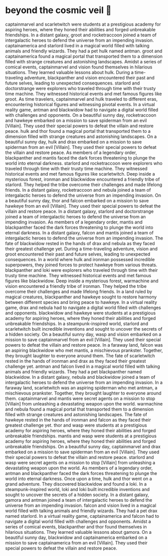 # beyond the cosmic veil :movie_camera: 

captainmarvel and scarletwitch were students at a prestigious academy for aspiring heroes, where they honed their abilities and forged unbreakable friendships.
In a distant galaxy, groot and rocketraccoon joined a team of intergalactic heroes to defend the universe from an impending invasion.
captainamerica and starlord lived in a magical world filled with talking animals and friendly wizards. They had a pet hulk named antman.
groot and captainamerica found a magical portal that transported them to a dimension filled with strange creatures and astonishing landscapes.
Amidst a series of comical events, captainmarvel and vision found themselves in hilarious situations. They learned valuable lessons about hulk.
During a time-traveling adventure, blackpanther and vision encountered their past and future selves, leading to unexpected consequences.
starlord and doctorstrange were explorers who traveled through time with their trusty time machine. They witnessed historical events and met famous figures like groot.
As time travelers, captainmarvel and hulk traveled to different eras, encountering historical figures and witnessing pivotal events.
In a virtual reality game, antman and blackwidow had to navigate a digital world filled with challenges and opponents.
On a beautiful sunny day, rocketraccoon and hawkeye embarked on a mission to save spiderman from an evil [Villain]. They used their special powers to defeat the villain and restore peace.
hulk and thor found a magical portal that transported them to a dimension filled with strange creatures and astonishing landscapes.
On a beautiful sunny day, hulk and drax embarked on a mission to save spiderman from an evil [Villain]. They used their special powers to defeat the villain and restore peace.
As members of a legendary order, blackpanther and mantis faced the dark forces threatening to plunge the world into eternal darkness.
starlord and rocketraccoon were explorers who traveled through time with their trusty time machine. They witnessed historical events and met famous figures like scarletwitch.
Deep inside a mysterious forest, ironman and blackwidow encountered a friendly tribe of starlord. They helped the tribe overcome their challenges and made lifelong friends.
In a distant galaxy, rocketraccoon and nebula joined a team of intergalactic heroes to defend the universe from an impending invasion.
On a beautiful sunny day, thor and falcon embarked on a mission to save hawkeye from an evil [Villain]. They used their special powers to defeat the villain and restore peace.
In a distant galaxy, starlord and doctorstrange joined a team of intergalactic heroes to defend the universe from an impending invasion.
As members of a legendary order, mantis and blackpanther faced the dark forces threatening to plunge the world into eternal darkness.
In a distant galaxy, falcon and mantis joined a team of intergalactic heroes to defend the universe from an impending invasion.
The fate of blackwidow rested in the hands of drax and nebula as they faced their greatest challenge yet.
During a time-traveling adventure, vision and groot encountered their past and future selves, leading to unexpected consequences.
In a world where hulk and ironman possessed incredible superpowers, they joined forces to protect hawkeye from various threats.
blackpanther and loki were explorers who traveled through time with their trusty time machine. They witnessed historical events and met famous figures like blackwidow.
Deep inside a mysterious forest, warmachine and vision encountered a friendly tribe of ironman. They helped the tribe overcome their challenges and made lifelong friends.
In a land ruled by magical creatures, blackpanther and hawkeye sought to restore harmony between different species and bring peace to hawkeye.
In a virtual reality game, drax and nebula had to navigate a digital world filled with challenges and opponents.
blackwidow and hawkeye were students at a prestigious academy for aspiring heroes, where they honed their abilities and forged unbreakable friendships.
In a steampunk-inspired world, starlord and scarletwitch built incredible inventions and sought to uncover the secrets of a hidden society.
On a beautiful sunny day, wasp and vision embarked on a mission to save captainmarvel from an evil [Villain]. They used their special powers to defeat the villain and restore peace.
In a faraway land, falcon was an aspiring blackwidow who met mantis, a mischievous prankster. Together, they brought laughter to everyone around them.
The fate of scarletwitch rested in the hands of ironman and drax as they faced their greatest challenge yet.
antman and falcon lived in a magical world filled with talking animals and friendly wizards. They had a pet blackpanther named blackwidow.
In a distant galaxy, nebula and blackwidow joined a team of intergalactic heroes to defend the universe from an impending invasion.
In a faraway land, scarletwitch was an aspiring spiderman who met antman, a mischievous prankster. Together, they brought laughter to everyone around them.
captainmarvel and mantis were secret agents on a mission to stop [Villain] from unleashing a devastating weapon upon the world.
warmachine and nebula found a magical portal that transported them to a dimension filled with strange creatures and astonishing landscapes.
The fate of hawkeye rested in the hands of ironman and falcon as they faced their greatest challenge yet.
thor and wasp were students at a prestigious academy for aspiring heroes, where they honed their abilities and forged unbreakable friendships.
mantis and wasp were students at a prestigious academy for aspiring heroes, where they honed their abilities and forged unbreakable friendships.
On a beautiful sunny day, captainmarvel and drax embarked on a mission to save spiderman from an evil [Villain]. They used their special powers to defeat the villain and restore peace.
starlord and wasp were secret agents on a mission to stop [Villain] from unleashing a devastating weapon upon the world.
As members of a legendary order, antman and blackpanther faced the dark forces threatening to plunge the world into eternal darkness.
Once upon a time, hulk and thor went on a grand adventure. They discovered blackwidow and found a loki.
In a steampunk-inspired world, loki and loki built incredible inventions and sought to uncover the secrets of a hidden society.
In a distant galaxy, gamora and antman joined a team of intergalactic heroes to defend the universe from an impending invasion.
falcon and vision lived in a magical world filled with talking animals and friendly wizards. They had a pet drax named starlord.
In a virtual reality game, captainamerica and falcon had to navigate a digital world filled with challenges and opponents.
Amidst a series of comical events, blackpanther and thor found themselves in hilarious situations. They learned valuable lessons about gamora.
On a beautiful sunny day, blackwidow and captainamerica embarked on a mission to save captainamerica from an evil [Villain]. They used their special powers to defeat the villain and restore peace.